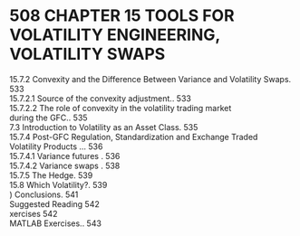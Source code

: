 # 508 CHAPTER 15 TOOLS FOR VOLATILITY ENGINEERING, VOLATILITY SWAPS  

15.7.2 Convexity and the Difference Between Variance and Volatility Swaps. 533   
15.7.2.1 Source of the convexity adjustment.. 533   
15.7.2.2 The role of convexity in the volatility trading market   
during the GFC.. 535   
7.3 Introduction to Volatility as an Asset Class. 535   
15.7.4 Post-GFC Regulation, Standardization and Exchange Traded   
Volatility Products ... 536   
15.7.4.1 Variance futures . 536   
15.7.4.2 Variance swaps . 538   
15.7.5 The Hedge. 539   
15.8 Which Volatility?. 539   
) Conclusions. 541   
Suggested Reading 542   
xercises 542   
MATLAB Exercises.. 543  
